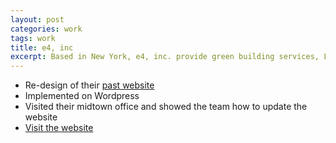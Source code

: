```yaml
---
layout: post
categories: work
tags: work
title: e4, inc
excerpt: Based in New York, e4, inc. provide green building services, LEED Implementation, energy audits and feasibility studies
---
```


* Re-design of their [past website](https://web.archive.org/web/20120505083124/http://e4inc.com/)
* Implemented on Wordpress
* Visited their midtown office and showed the team how to update the website
* [Visit the website](http://e4inc.com/)

<div class="screenshot">
  <div class="screenshot-chrome">
    <img class="cld-hidpi" data-src="http://res.cloudinary.com/gutierrezalex/image/upload/q_90/dpr_auto/v1487708040/e4inc-screen_ptx3c0.jpg">
  </div>
  <div class="screenshot-chrome">
    <img class="cld-hidpi" data-src="http://res.cloudinary.com/gutierrezalex/image/upload/q_90/dpr_auto/v1487710262/e4inc-screen2_vqnbls.jpg">
  </div>
</div>
